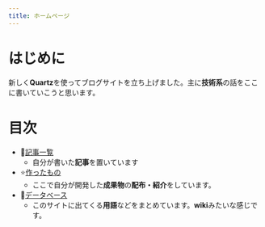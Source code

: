 ```yaml
---
title: ホームページ
---
```

# はじめに
新しく**Quartz**を使ってブログサイトを立ち上げました。主に**技術系**の話をここに書いていこうと思います。
# 目次
- 📃[記事一覧](blog/)
	- 自分が書いた**記事**を置いています
- ⭐️[作ったもの](creations/)
	- ここで自分が開発した**成果物**の**配布・紹介**をしています。
- 📑[データベース](DB/)
	- このサイトに出てくる**用語**などをまとめています。**wiki**みたいな感じです。